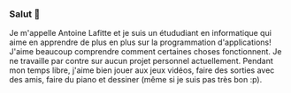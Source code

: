 ### Salut 👋

Je m'appelle Antoine Lafitte et je suis un étududiant en informatique qui aime en apprendre de plus en plus sur la programmation d'applications! J'aime beaucoup comprendre comment certaines choses fonctionnent. Je ne travaille par contre sur aucun projet personnel actuellement. Pendant mon temps libre, j'aime bien jouer aux jeux vidéos, faire des sorties avec des amis, faire du piano et dessiner (même si je suis pas très bon :p).
